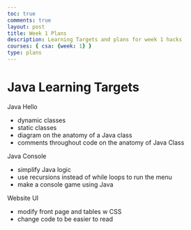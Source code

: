 ```yaml
---
toc: true
comments: true
layout: post
title: Week 1 Plans
description: Learning Targets and plans for week 1 hacks
courses: { csa: {week: 1} }
type: plans
---
```


# Java Learning Targets
Java Hello 
  - dynamic classes  
  - static classes 
  - diagram on the anatomy of a Java class  
  - comments throughout code on the anatomy of Java Class  

Java Console
  - simplify Java logic
  - use recursions instead of while loops to run the menu
  - make a console game using Java

Website UI
- modify front page and tables w CSS
- change code to be easier to read